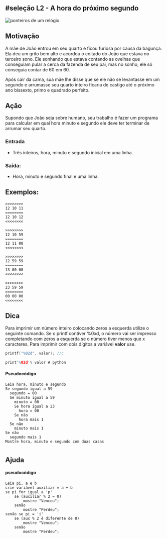 ## #seleção L2 - A hora do próximo segundo


![ponteiros de um relógio](https://raw.githubusercontent.com/qxcodefup/arcade/master/base/038/__capa.jpg)

## Motivação

A mãe de João entrou em seu quarto e ficou furiosa por causa da bagunça. Ela deu um grito bem alto e acordou o coitado do João que estava no terceiro sono. Ele sonhando que estava contando as ovelhas que conseguiam pular a cerca da fazenda de seu pai, mas no sonho, ele só conseguia contar de 60 em 60.

Após cair da cama, sua mãe lhe disse que se ele não se levantasse em um segundo e arrumasse seu quarto inteiro ficaria de castigo até o próximo ano bissexto, primo e quadrado perfeito.

## Ação

Supondo que João seja sobre humano, seu trabalho é fazer um programa para calcular em qual hora minuto e segundo ele deve ter terminar de arrumar seu quarto.

### Entrada

* Três inteiros, hora, minuto e segundo inicial em uma linha.

### Saída:

* Hora, minuto e segundo final e uma linha.

## Exemplos:

```
>>>>>>>>
12 10 11
========
12 10 12
<<<<<<<<

>>>>>>>>
12 10 59
========
12 11 00
<<<<<<<<

>>>>>>>>
12 59 59
========
13 00 00
<<<<<<<<

>>>>>>>>
23 59 59
========
00 00 00
<<<<<<<<
```

## Dica

Para imprimir um número inteiro colocando zeros a esquerda utilize o seguinte comando. Se o printf contiver %0xd, o número vai ser impresso completando com zeros a esquerda se o número tiver menos que x caracteres. Para imprimir com dois dígitos a variável **valor** use.

```C
printf("%02d", valor); //c

print'%02d'% valor # python
```
#### Pseudocódigo
```
Leia hora, minuto e segundo
Se segundo igual a 59
  segundo = 00
  Se minuto igual a 59
    minuto = 00
    Se hora igual a 23
      hora = 00
    Se não 
      hora mais 1
  Se não
    minuto mais 1
Se não
  segundo mais 1
Mostre hora, minuto e segundo com duas casas
```
#
## Ajuda

#### pseudocódigo
```
Leia pi, a e b
crie variável auxiliar = a + b
se pi for igual a 'p'
    se (auxiliar % 2 = 0)
        mostre "Venceu";
    senão
        mostre "Perdeu";
senão se pi = 'i'
    se (aux % 2 é diferente de 0)
        mostre "Venceu";
    senão
        mostre "Perdeu";
```
#